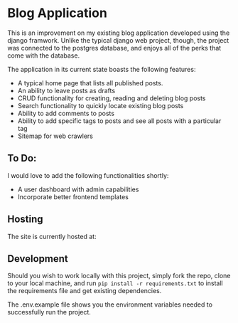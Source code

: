 # Blog Application

This is an improvement on my existing blog application developed using the django framwork. Unlike the typical django web project, though, the project was connected to the postgres database, and enjoys all of the perks that come with the database. 

The application in its current state boasts the following features:

+ A typical home page that lists all published posts.
+ An ability to leave posts as drafts
+ CRUD functionality for creating, reading and deleting blog posts
+ Search functionality to quickly locate existing blog posts
+ Ability to add comments to posts
+ Ability to add specific tags to posts and see all posts with a particular tag
+ Sitemap for web crawlers

## To Do:
I would love to add the following functionalities shortly:
+ A user dashboard with admin capabilities
+ Incorporate better frontend templates

## Hosting
The site is currently hosted at:

## Development
Should you wish to work locally with this project, simply fork the repo, clone to your local machine, and run `pip install -r requirements.txt` to install the requirements file and get existing dependencies.

The .env.example file shows you the environment variables needed to successfully run the project.